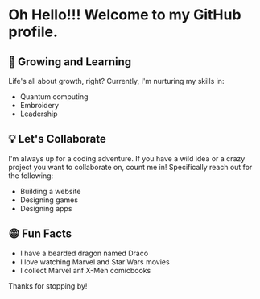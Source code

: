 # Oh Hello!!! Welcome to my GitHub profile.

## 🌱 Growing and Learning
Life's all about growth, right? Currently, I'm nurturing my skills in:
- Quantum computing
- Embroidery 
- Leadership

## 💡 Let's Collaborate
I'm always up for a coding adventure. If you have a wild idea or a crazy project you want to collaborate on, count me in! Specifically reach out for the following:
- Building a website
- Designing games
- Designing apps

## 😄 Fun Facts
- I have a bearded dragon named Draco
- I love watching Marvel and Star Wars movies
- I collect Marvel anf X-Men comicbooks

Thanks for stopping by!
